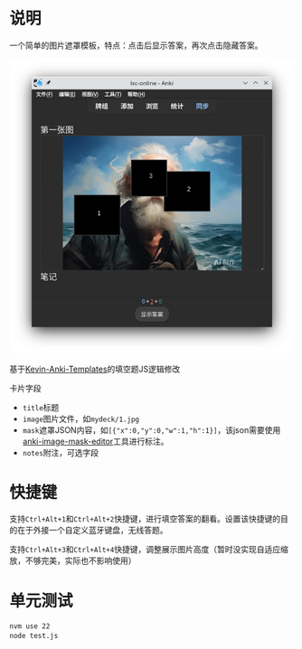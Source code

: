 # 说明

一个简单的图片遮罩模板，特点：点击后显示答案，再次点击隐藏答案。

![](images/1.png)

基于[Kevin-Anki-Templates](https://github.com/kevin2li/Kevin-Anki-Templates)的填空题JS逻辑修改

卡片字段

- `title`标题
- `image`图片文件，如`mydeck/1.jpg`
- `mask`遮罩JSON内容，如`[{"x":0,"y":0,"w":1,"h":1}]`，该json需要使用[anki-image-mask-editor](https://github.com/lixingcong/anki-image-mask-editor)工具进行标注。
- `notes`附注，可选字段

# 快捷键

支持`Ctrl+Alt+1`和`Ctrl+Alt+2`快捷键，进行填空答案的翻看。设置该快捷键的目的在于外接一个自定义蓝牙键盘，无线答题。

支持`Ctrl+Alt+3`和`Ctrl+Alt+4`快捷键，调整展示图片高度（暂时没实现自适应缩放，不够完美，实际也不影响使用）

# 单元测试

```bash
nvm use 22
node test.js
```
